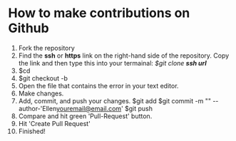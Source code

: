 # How to make contributions on Github

1. Fork the repository
2. Find the **ssh** or **https** link on the right-hand side of the repository. 
Copy the link and then type this into your termainal: 
*$git clone **ssh url***
3. $cd <repo folder>
4. $git checkout -b <new branch name>
5. Open the file that contains the error in your text editor.
6. Make changes.
7. Add, commit, and push your changes. 
$git add <filename>
$git commit -m "<message>" --author-'Ellen<youremail@email.com>'
$git push <remote name> <branch name>
8. Compare and hit green 'Pull-Request' button.
9. Hit 'Create Pull Request'
10. Finished!
